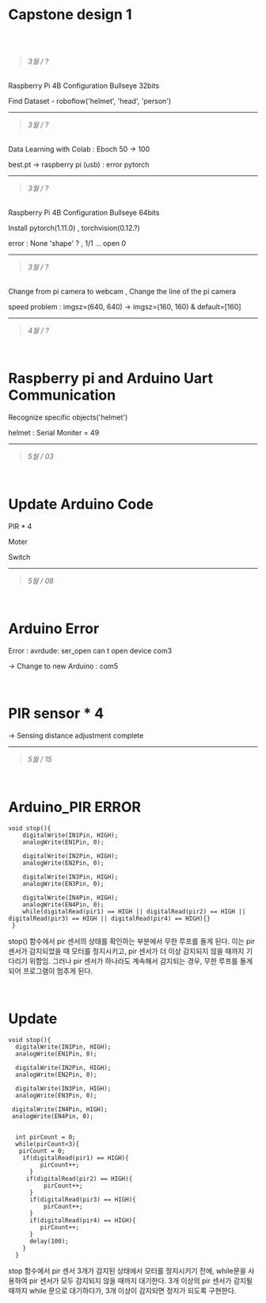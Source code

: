 # Capstone design 1
</br>
</br>

>_3월 / ?_
</br>
Raspberry Pi 4B Configuration Bullseye 32bits

Find Dataset - roboflow('helmet', 'head', 'person')


***


>_3월 / ?_
</br>
Data Learning with Colab : Eboch 50 -> 100

best.pt -> raspberry pi (usb) : error pytorch


***


>_3월 / ?_
</br>
Raspberry Pi 4B Configuration Bullseye 64bits

Install pytorch(1.11.0) , torchvision(0.12.?)

error : None 'shape' ? , 1/1 ... open 0 


***


>_3월 / ?_ 
</br>
Change from pi camera to webcam ,  Change the line of the pi camera

speed problem : imgsz=(640, 640) -> imgsz=(160, 160) & default=[160]

***


>_4월 / ?_
</br>

# Raspberry pi and Arduino Uart Communication

Recognize specific objects('helmet')

helmet : Serial Moniter = 49


***


>_5월 / 03_
</br>

# Update Arduino Code

PIR * 4

Moter

Switch

***

>_5월 / 08_
</br>

# Arduino Error

Error : avrdude: ser_open can t open device com3

-> Change to new Arduino : com5

</br>

# PIR sensor * 4 

-> Sensing distance adjustment complete


***

>_5월 / 15_
</br>

# Arduino_PIR ERROR

    void stop(){
        digitalWrite(IN1Pin, HIGH);
        analogWrite(EN1Pin, 0); 
        
        digitalWrite(IN2Pin, HIGH);
        analogWrite(EN2Pin, 0); 

        digitalWrite(IN3Pin, HIGH);
        analogWrite(EN3Pin, 0); 

        digitalWrite(IN4Pin, HIGH);
        analogWrite(EN4Pin, 0); 
        while(digitalRead(pir1) == HIGH || digitalRead(pir2) == HIGH || digitalRead(pir3) == HIGH || digitalRead(pir4) == HIGH){}
     }
 
stop() 함수에서 pir 센서의 상태를 확인하는 부분에서 무한 루프를 돌게 된다.
이는 pir 센서가 감지되었을 때 모터를 정지시키고, pir 센서가 더 이상 감지되지 않을 때까지 기다리기 위함임. 그러나 pir 센서가 하나라도 계속해서 감지되는 경우, 무한 루프를 돌게 되어 프로그램이 멈추게 된다.

</br>

# Update

    void stop(){
      digitalWrite(IN1Pin, HIGH);
      analogWrite(EN1Pin, 0); 
        
      digitalWrite(IN2Pin, HIGH);
      analogWrite(EN2Pin, 0); 

      digitalWrite(IN3Pin, HIGH);
      analogWrite(EN3Pin, 0); 

     digitalWrite(IN4Pin, HIGH);
     analogWrite(EN4Pin, 0); 

    
      int pirCount = 0;
      while(pirCount<3){
       pirCount = 0;
        if(digitalRead(pir1) == HIGH){
             pirCount++;
          }
         if(digitalRead(pir2) == HIGH){
              pirCount++;
          }
          if(digitalRead(pir3) == HIGH){
              pirCount++;
          }
          if(digitalRead(pir4) == HIGH){
             pirCount++;
          }
          delay(100);
        }
      }

stop 함수에서 pir 센서 3개가 감지된 상태에서 모터를 정지시키기 전에, while문을 사용하여 pir 센서가 모두 감지되지 않을 때까지 대기한다. 
3개 이상의 pir 센서가 감지될 때까지 while 문으로 대기하다가, 3개 이상이 감지되면 정지가 되도록 구현한다.
